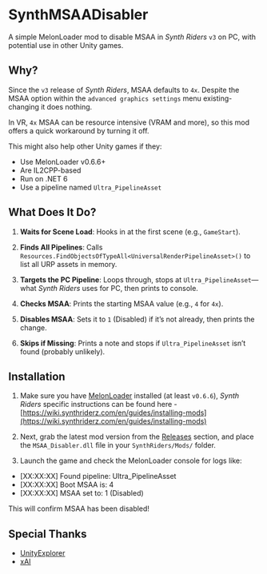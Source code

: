 # SynthMSAADisabler

A simple MelonLoader mod to disable MSAA in *Synth Riders* `v3` on PC, with potential use in other Unity games.

## Why?

Since the `v3` release of *Synth Riders*, MSAA defaults to `4x`. Despite the MSAA option within the `advanced graphics settings` menu existing-changing it does nothing.

In VR, `4x` MSAA can be resource intensive (VRAM and more), so this mod offers a quick workaround by turning it off.

This might also help other Unity games if they:
- Use MelonLoader v0.6.6+
- Are IL2CPP-based
- Run on .NET 6
- Use a pipeline named `Ultra_PipelineAsset`

## What Does It Do?
1. **Waits for Scene Load**: Hooks in at the first scene (e.g., `GameStart`).
   
2. **Finds All Pipelines**: Calls `Resources.FindObjectsOfTypeAll<UniversalRenderPipelineAsset>()` to list all URP assets in memory.
   
3. **Targets the PC Pipeline**: Loops through, stops at `Ultra_PipelineAsset`—what *Synth Riders* uses for PC, then prints to console.
   
4. **Checks MSAA**: Prints the starting MSAA value (e.g., `4` for `4x`).
   
5. **Disables MSAA**: Sets it to `1` (Disabled) if it’s not already, then prints the change.
    
6. **Skips if Missing**: Prints a note and stops if `Ultra_PipelineAsset` isn’t found (probably unlikely).

## Installation

1. Make sure you have [MelonLoader](https://melonwiki.xyz/) installed (at least `v0.6.6`), *Synth Riders* specific instructions can be found here - [https://wiki.synthriderz.com/en/guides/installing-mods](https://wiki.synthriderz.com/en/guides/installing-mods)

2. Next, grab the latest mod version from the [Releases](https://github.com/kirtide/SynthMSAADisabler/releases) section, and place the `MSAA_Disabler.dll` file in your `SynthRiders/Mods/` folder.

3. Launch the game and check the MelonLoader console for logs like:

- [XX:XX:XX] Found pipeline: Ultra_PipelineAsset
- [XX:XX:XX] Boot MSAA is: 4
- [XX:XX:XX] MSAA set to: 1 (Disabled)

This will confirm MSAA has been disabled!

## Special Thanks

- [UnityExplorer](https://github.com/sinai-dev/UnityExplorer)
- [xAI](https://x.ai/)
